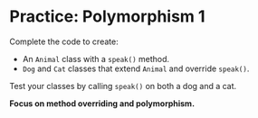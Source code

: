 # Practice: Polymorphism 1

Complete the code to create:
- An `Animal` class with a `speak()` method.
- `Dog` and `Cat` classes that extend `Animal` and override `speak()`.

Test your classes by calling `speak()` on both a dog and a cat.

**Focus on method overriding and polymorphism.**
